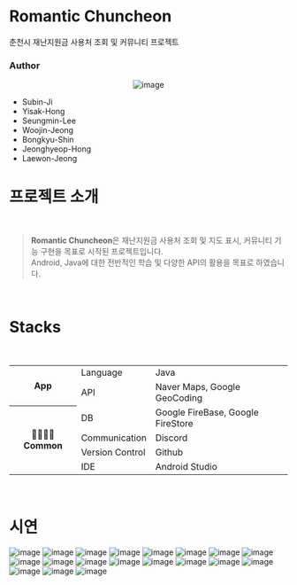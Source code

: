 # **Romantic Chuncheon**
춘천시 재난지원금 사용처 조회 및 커뮤니티 프로젝트
### Author
<div align="center">
  
![image](https://github.com/princesssubinwith5man/RomanticChuncheon/assets/82385650/80332fd5-1fd3-44cb-b040-1a71e2e0bbec)
</div>

- Subin-Ji
- Yisak-Hong
- Seungmin-Lee
- Woojin-Jeong
- Bongkyu-Shin
- Jeonghyeop-Hong
- Laewon-Jeong
# 프로젝트 소개
<br/>

> **Romantic Chuncheon**은 재난지원금 사용처 조회 및 지도 표시, 커뮤니티 기능 구현을 목표로 시작된 프로젝트입니다.<br/>
> Android, Java에 대한 전반적인 학습 및 다양한 API의 활용을 목표로 하였습니다.
<br/>

# Stacks
<br/>

<table>
	<tr><th rowspan="2">App</th><td>Language</td><td>Java</td></tr>
	<tr><td>API</td><td>Naver Maps, Google GeoCoding</td></tr>
	<tr><th rowspan="4">👨‍👩‍👦‍👦Common</th><td>DB</td><td>Google FireBase, Google FireStore</td></tr>
	<tr><td>Communication</td><td>Discord</td></tr>
	<tr><td>Version Control</td><td>Github</td></tr>
  <tr><td>IDE</td><td>Android Studio</td></tr>
</table>

<br/>

# 시연
![image](https://github.com/princesssubinwith5man/RomanticChuncheon/assets/82385650/9e9eb561-3a1f-4d36-8874-2547828c944e)
![image](https://github.com/princesssubinwith5man/RomanticChuncheon/assets/82385650/82958b47-a681-4c7f-a66e-134a393eea67)
![image](https://github.com/princesssubinwith5man/RomanticChuncheon/assets/82385650/2cc9111d-2226-490a-a75e-2ba694c528f1)
![image](https://github.com/princesssubinwith5man/RomanticChuncheon/assets/82385650/34698352-f748-45dd-a56e-fd8443d3c86f)
![image](https://github.com/princesssubinwith5man/RomanticChuncheon/assets/82385650/5487cd36-38c1-4abb-a57e-9224150df605)
![image](https://github.com/princesssubinwith5man/RomanticChuncheon/assets/82385650/2efa8ba2-2ce7-4cd8-896f-cbb02b1836a0)
![image](https://github.com/princesssubinwith5man/RomanticChuncheon/assets/82385650/a46a9043-ef0f-4f52-bb15-3ceaadf08406)
![image](https://github.com/princesssubinwith5man/RomanticChuncheon/assets/82385650/e4a92c25-c4c2-42d4-9248-9e31465aced1)
![image](https://github.com/princesssubinwith5man/RomanticChuncheon/assets/82385650/a46daa10-65db-4bce-983d-da9ec6aed9c6)
![image](https://github.com/princesssubinwith5man/RomanticChuncheon/assets/82385650/49065635-8462-4d32-b3dd-fa96c31cdc55)
![image](https://github.com/princesssubinwith5man/RomanticChuncheon/assets/82385650/c2c7bf0a-49fd-4da2-b2fe-5a43933be38b)
![image](https://github.com/princesssubinwith5man/RomanticChuncheon/assets/82385650/f416db61-87ac-458a-8893-e2706e94aac8)
![image](https://github.com/princesssubinwith5man/RomanticChuncheon/assets/82385650/91ff38ce-fca6-4c4b-83f2-1554dfd7b9cb)
![image](https://github.com/princesssubinwith5man/RomanticChuncheon/assets/82385650/0731614a-3b73-43ae-a6e7-04d799adef86)
![image](https://github.com/princesssubinwith5man/RomanticChuncheon/assets/82385650/169681ae-46a0-43aa-9d0e-8abec350af5d)
![image](https://github.com/princesssubinwith5man/RomanticChuncheon/assets/82385650/2d579a94-0ff1-4ceb-bc43-82d66bc8ecda)
![image](https://github.com/princesssubinwith5man/RomanticChuncheon/assets/82385650/3bd1d9bd-8e84-4476-ae2d-bf499b038bec)
![image](https://github.com/princesssubinwith5man/RomanticChuncheon/assets/82385650/791bd8df-8927-4c8d-acc5-93dbf4913214)
![image](https://github.com/princesssubinwith5man/RomanticChuncheon/assets/82385650/a6986bdc-0088-4dc6-8c30-dc3656e2721f)












